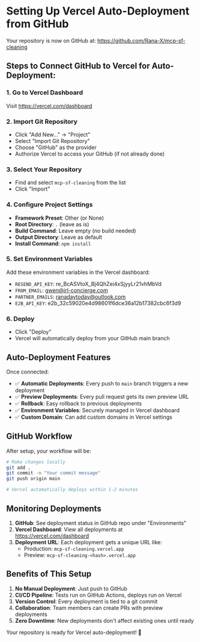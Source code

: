 # Setting Up Vercel Auto-Deployment from GitHub

Your repository is now on GitHub at: https://github.com/Rana-X/mcp-sf-cleaning

## Steps to Connect GitHub to Vercel for Auto-Deployment:

### 1. Go to Vercel Dashboard
Visit https://vercel.com/dashboard

### 2. Import Git Repository
- Click "Add New..." → "Project"
- Select "Import Git Repository"
- Choose "GitHub" as the provider
- Authorize Vercel to access your GitHub (if not already done)

### 3. Select Your Repository
- Find and select `mcp-sf-cleaning` from the list
- Click "Import"

### 4. Configure Project Settings
- **Framework Preset**: Other (or None)
- **Root Directory**: `.` (leave as is)
- **Build Command**: Leave empty (no build needed)
- **Output Directory**: Leave as default
- **Install Command**: `npm install`

### 5. Set Environment Variables
Add these environment variables in the Vercel dashboard:
- `RESEND_API_KEY`: re_BcASVtoX_Bj4QhZei4xSjyyLr21vhMbVd
- `FROM_EMAIL`: gwen@irl-concierge.com
- `PARTNER_EMAILS`: ranadaytoday@outlook.com
- `E2B_API_KEY`: e2b_32c59020e4d98601f6dce36a12b17382cbc6f3d9

### 6. Deploy
- Click "Deploy"
- Vercel will automatically deploy from your GitHub main branch

## Auto-Deployment Features

Once connected:
- ✅ **Automatic Deployments**: Every push to `main` branch triggers a new deployment
- ✅ **Preview Deployments**: Every pull request gets its own preview URL
- ✅ **Rollback**: Easy rollback to previous deployments
- ✅ **Environment Variables**: Securely managed in Vercel dashboard
- ✅ **Custom Domain**: Can add custom domains in Vercel settings

## GitHub Workflow

After setup, your workflow will be:
```bash
# Make changes locally
git add .
git commit -m "Your commit message"
git push origin main

# Vercel automatically deploys within 1-2 minutes
```

## Monitoring Deployments

1. **GitHub**: See deployment status in GitHub repo under "Environments"
2. **Vercel Dashboard**: View all deployments at https://vercel.com/dashboard
3. **Deployment URL**: Each deployment gets a unique URL like:
   - Production: `mcp-sf-cleaning.vercel.app`
   - Preview: `mcp-sf-cleaning-<hash>.vercel.app`

## Benefits of This Setup

1. **No Manual Deployment**: Just push to GitHub
2. **CI/CD Pipeline**: Tests run on GitHub Actions, deploys run on Vercel
3. **Version Control**: Every deployment is tied to a git commit
4. **Collaboration**: Team members can create PRs with preview deployments
5. **Zero Downtime**: New deployments don't affect existing ones until ready

Your repository is ready for Vercel auto-deployment! 🚀